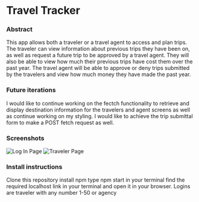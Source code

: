 # Travel Tracker

### Abstract
This app allows both a traveler or a travel agent to access and plan trips. The traveler can view information about previous trips they have been on, as well as request a future trip to be approved by a travel agent. They will also be able to view how much their previous trips have cost them over the past year. The travel agent will be able to approve or deny trips submitted by the travelers and view how much money they have made the past year.

### Future iterations 
I would like to continue working on the fectch functionality to retrieve and display destination information for the travelers and agent screens as well as continue working on my styling. I would like to achieve the trip submittal form to make a POST fetch request as well.

### Screenshots
![Log In Page](https://user-images.githubusercontent.com/54754467/75842644-22defe00-5d8e-11ea-8b1f-09fd5b4afeab.png)
![Traveler Page](https://user-images.githubusercontent.com/54754467/75842696-486c0780-5d8e-11ea-9448-833c7ac23513.png)


### Install instructions
Clone this repository
install npm
type npm start in your terminal
find the required localhost link in your terminal and open it in your browser.
Logins are traveler with any number 1-50 or agency
